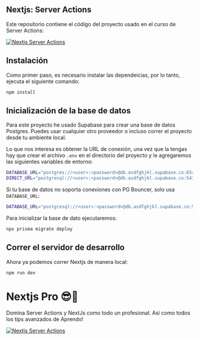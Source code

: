 ## Nextjs: Server Actions
Este repositorio contiene el código del proyecto usado en el curso de Server Actions:

[![Nextjs Server Actions](https://i.ytimg.com/vi/1hstTQypAKo/maxresdefault.jpg?v=6511bc8b
)](https://youtu.be/1hstTQypAKo)

## Instalación
Como primer paso, es necesario instalar las dependeicias, por lo tanto, ejecuta el siguiente comando:

```bash
npm install
```

## Inicialización de la base de datos
Para este proyecto he usado Supabase para crear una base de datos Postgres. Puedes usar cualquier otro proveedor o incluso correr el proyecto desde tu ambiente local.

Lo que nos interesa es obtener la URL de conexión, una vez que la tengas hay que crear el archivo `.env` en el directorio del proyecto y le agregaremos las siguientes variables de entorno:

```bash
DATABASE_URL="postgres://<user>:<password>@db.asdfghjkl.supabase.co:6543/postgres?pgbouncer=true"
DIRECT_URL="postgresql://<user>:<password>@db.asdfghjkl.supabase.co:5432/postgres"
```

Si tu base de datos no soporta conexiones con PG Bouncer, solo usa `DATABASE_URL`:

```bash
DATABASE_URL="postgresql://<user>:<password>@db.asdfghjkl.supabase.co:5432/postgres"
```

Para inicializar la base de dato ejecutaremos:

```bash
npx prisma migrate deploy
```

## Correr el servidor de desarrollo
Ahora ya podemos correr Nextjs de manera local:

```bash
npm run dev
```

# Nextjs Pro 😎💪
Domina Server Actions y NextJs como todo un profesional. Así como todos los tips avanzados de Aprendo!

[![Nextjs Server Actions](https://public-files.gumroad.com/be0hjx5njav901npxtxgu36thwoj)](https://yovanyluis.gumroad.com/l/nextjs-avanzado)

